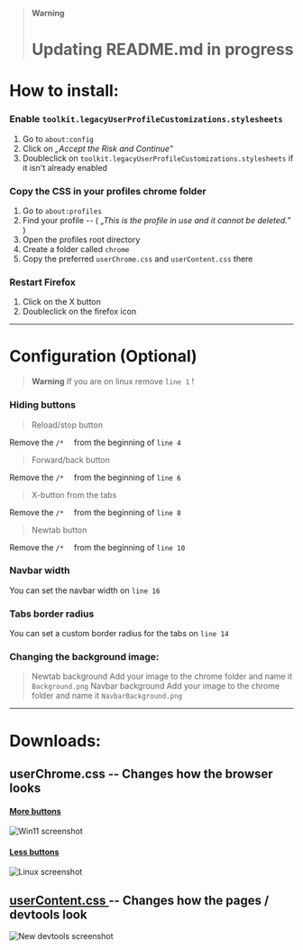 > **Warning**
> # Updating README.md in progress

# How to install:

### Enable `toolkit.legacyUserProfileCustomizations.stylesheets`
1. Go to `about:config`
2. Click on *„Accept the Risk and Continue”*
3. Doubleclick on `toolkit.legacyUserProfileCustomizations.stylesheets` if it isn't already enabled

### Copy the CSS in your profiles chrome folder
1. Go to `about:profiles`
2. Find your profile  --  ( *„This is the profile in use and it cannot be deleted.”* )
3. Open the profiles root directory
4. Create a folder called `chrome`
5. Copy the preferred `userChrome.css` and `userContent.css` there

### Restart Firefox
1. Click on the X button
2. Doubleclick on the firefox icon

***
# Configuration (Optional)

> **Warning** If you are on linux remove `line 1` !

### Hiding buttons

> Reload/stop button

Remove the `/*  ` from the beginning of `line 4`

> Forward/back button

Remove the `/*  ` from the beginning of `line 6`

> X-button from the tabs

Remove the `/*  ` from the beginning of `line 8`

> Newtab button

Remove the `/*  ` from the beginning of `line 10`

### Navbar width
You can set the navbar width on `line 16`

### Tabs border radius
You can set a custom border radius for the tabs on `line 14`

### Changing the background image:
> Newtab background
Add your image to the chrome folder and name it `Background.png`
> Navbar background
Add your image to the chrome folder and name it `NavbarBackground.png`

***

# Downloads:
## userChrome.css  --  Changes how the browser looks

#### [More buttons](https://github.com/Bali10050/FirefoxCSS/releases/download/userChrome(B)/userChrome.css)

![Win11 screenshot](https://github.com/Bali10050/FirefoxCSS/assets/110120798/6a6bce9c-cd1a-4d04-9ce9-1c5c0ec18027)

#### [Less buttons](https://github.com/Bali10050/FirefoxCSS/releases/download/userChrome(A)/userChrome.css)

![Linux screenshot](https://github.com/Bali10050/FirefoxCSS/assets/110120798/3daff38f-2a5c-4842-b8d4-391720b7009a)



## [userContent.css ](https://github.com/Bali10050/FirefoxCSS/releases/download/userContent/userContent.css)  --  Changes how the pages / devtools look

![New devtools screenshot](https://github.com/Bali10050/FirefoxCSS/assets/110120798/8c0ca262-dda8-41bb-8cde-7d0208dcb979)


